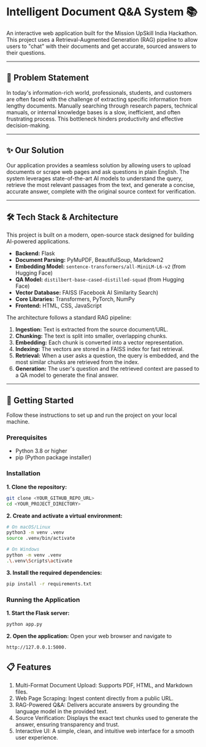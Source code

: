 # Intelligent Document Q&A System 📚

An interactive web application built for the Mission UpSkill India Hackathon. This project uses a Retrieval-Augmented Generation (RAG) pipeline to allow users to "chat" with their documents and get accurate, sourced answers to their questions.

---

## 🎯 Problem Statement

In today's information-rich world, professionals, students, and customers are often faced with the challenge of extracting specific information from lengthy documents. Manually searching through research papers, technical manuals, or internal knowledge bases is a slow, inefficient, and often frustrating process. This bottleneck hinders productivity and effective decision-making.

---

## ✨ Our Solution

Our application provides a seamless solution by allowing users to upload documents or scrape web pages and ask questions in plain English. The system leverages state-of-the-art AI models to understand the query, retrieve the most relevant passages from the text, and generate a concise, accurate answer, complete with the original source context for verification.



---

## 🛠️ Tech Stack & Architecture

This project is built on a modern, open-source stack designed for building AI-powered applications.

* **Backend:** Flask
* **Document Parsing:** PyMuPDF, BeautifulSoup, Markdown2
* **Embedding Model:** `sentence-transformers/all-MiniLM-L6-v2` (from Hugging Face)
* **QA Model:** `distilbert-base-cased-distilled-squad` (from Hugging Face)
* **Vector Database:** FAISS (Facebook AI Similarity Search)
* **Core Libraries:** Transformers, PyTorch, NumPy
* **Frontend:** HTML, CSS, JavaScript

The architecture follows a standard RAG pipeline:
1.  **Ingestion:** Text is extracted from the source document/URL.
2.  **Chunking:** The text is split into smaller, overlapping chunks.
3.  **Embedding:** Each chunk is converted into a vector representation.
4.  **Indexing:** The vectors are stored in a FAISS index for fast retrieval.
5.  **Retrieval:** When a user asks a question, the query is embedded, and the most similar chunks are retrieved from the index.
6.  **Generation:** The user's question and the retrieved context are passed to a QA model to generate the final answer.

---

## 🚀 Getting Started

Follow these instructions to set up and run the project on your local machine.

### Prerequisites

* Python 3.8 or higher
* pip (Python package installer)

### Installation

**1. Clone the repository:**
```bash
git clone <YOUR_GITHUB_REPO_URL>
cd <YOUR_PROJECT_DIRECTORY>
```

**2. Create and activate a virtual environment:**
```bash
# On macOS/Linux
python3 -m venv .venv
source .venv/bin/activate

# On Windows
python -m venv .venv
.\.venv\Scripts\activate
```

**3. Install the required dependencies:**
```Bash
pip install -r requirements.txt
```

### Running the Application

**1. Start the Flask server:**
```Bash
python app.py
```

**2. Open the application:**
Open your web browser and navigate to 
```Bash
http://127.0.0.1:5000.
```

## 📋 Features
1. Multi-Format Document Upload: Supports PDF, HTML, and Markdown files.
2. Web Page Scraping: Ingest content directly from a public URL.
3. RAG-Powered Q&A: Delivers accurate answers by grounding the language model in the provided text.
4. Source Verification: Displays the exact text chunks used to generate the answer, ensuring transparency and trust.
5. Interactive UI: A simple, clean, and intuitive web interface for a smooth user experience.

